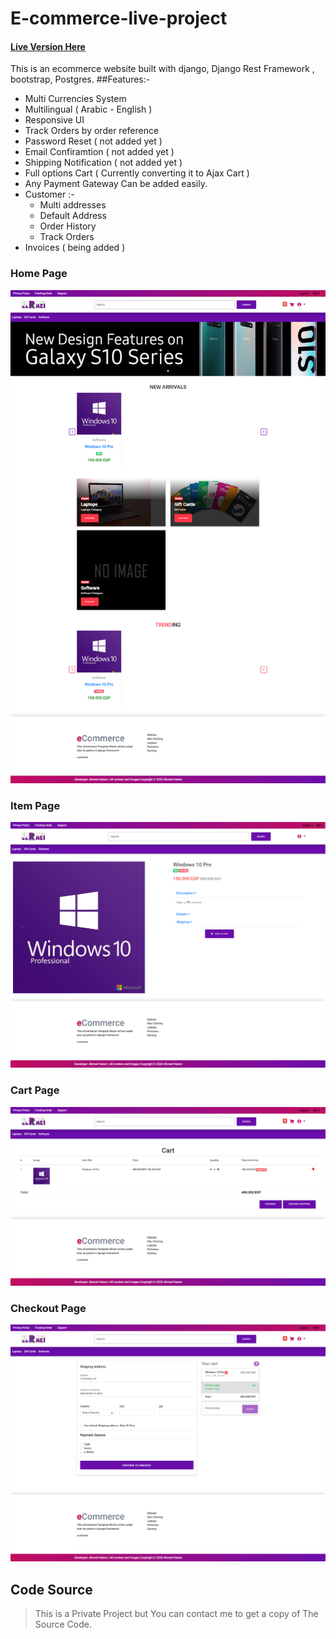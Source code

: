 # E-commerce-live-project
#### [Live Version Here](http://www.elra3i.com)

This is an ecommerce website built with django, Django Rest Framework , bootstrap, Postgres.
##Features:-
* Multi Currencies System
* Multilingual ( Arabic - English )
* Responsive UI
* Track Orders by order reference
* Password Reset ( not added yet )
* Email Confiramtion ( not added yet )
* Shipping Notification ( not added yet )
* Full options Cart ( Currently converting it to Ajax Cart )
* Any Payment Gateway Can be added easily.
* Customer :-
	* Multi addresses
	* Default Address
	* Order History
	* Track Orders
* Invoices ( being added )

### Home Page
![Alt text](/home.png?raw=true "Home Page")


### Item Page
![Alt text](/product.jpg?raw=true "Item Page")


### Cart Page
![Alt text](/cart.png?raw=true "Cart Page")


### Checkout Page
![Alt text](/checkout.png?raw=true "Checkout Page")


## Code Source
>This is a Private Project but You can contact me to get a copy of The Source Code.